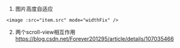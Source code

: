 1. 图片高度自适应
```
<image :src="item.src" mode="widthFix" />
```
2. 两个scroll-view相互作用
    https://blog.csdn.net/Forever201295/article/details/107035466